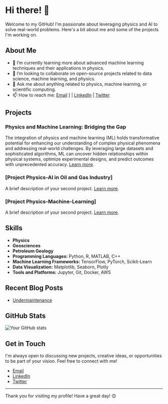 # Hi there! 👋

Welcome to my GitHub! I'm passionate about leveraging physics and AI to solve real-world problems. Here's a bit about me and some of the projects I'm working on.

## About Me

- 🌱 I’m currently learning more about advanced machine learning techniques and their applications in physics.
- 👯 I’m looking to collaborate on open-source projects related to data science, machine learning, and physics.
- 💬 Ask me about anything related to physics, machine learning, or scientific computing.
- 📫 How to reach me: [Email](mailto:aigeopython@outlook.com)
] | [LinkedIn](https://www.linkedin.com/in/AIGeoPython) | [Twitter](https://twitter.com/AIGeoPython)

## Projects

### Physics and Machine Learning: Bridging the Gap
The integration of physics and machine learning (ML) holds transformative potential for enhancing our understanding of complex physical phenomena and addressing real-world challenges. By leveraging large datasets and sophisticated algorithms, ML can uncover hidden relationships within physical systems, optimize experimental designs, and predict outcomes with unprecedented accuracy. [Learn more](https://github.com/PhysicsAIs/Physics-Machine-Learning).

### [Project Physics-AI in Oil and Gas Industry]
A brief description of your second project. [Learn more](https://github.com/PhysicsAIs/Physics-AI).

### [Project Physics-Machine-Learning]
A brief description of your second project. [Learn more](https://github.com/PhysicsAIs/Physics-Machine-Learning).


## Skills
- **Physics**
- **Geosciences**
- **Petroleum Geology**
- **Programming Languages:** Python, R, MATLAB, C++
- **Machine Learning Frameworks:** TensorFlow, PyTorch, Scikit-Learn
- **Data Visualization:** Matplotlib, Seaborn, Plotly
- **Tools and Platforms:** Jupyter, Git, Docker, AWS

## Recent Blog Posts

- [Undermaintenance](https://myphysicsblog.com/post1)


## GitHub Stats

![Your GitHub stats](https://github-readme-stats.vercel.app/api?username=PhysicsAIs&show_icons=true&theme=radical)

## Get in Touch

I'm always open to discussing new projects, creative ideas, or opportunities to be part of your vision. Feel free to connect with me!

- [Email](mailto:aigeopython@outlook.com)
- [LinkedIn](https://www.linkedin.com/in/)
- [Twitter](https://twitter.com/)

---

Thank you for visiting my profile! Have a great day! 😊
